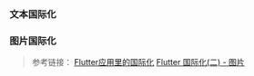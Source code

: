 ### 文本国际化
### 图片国际化

> 参考链接：
> [Flutter应用里的国际化](https://docs.flutter.cn/ui/accessibility-and-internationalization/internationalization#localizing-for-ios-updating-the-ios-app-bundle)
> [Flutter 国际化(二) - 图片](https://juejin.cn/post/7278245644262850621)